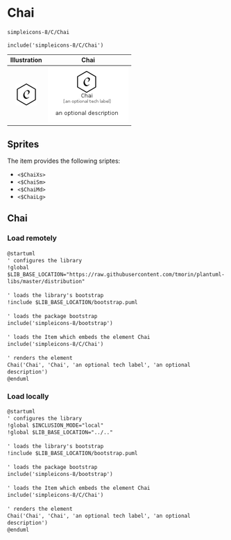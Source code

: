 # Chai


```text
simpleicons-8/C/Chai
```

```text
include('simpleicons-8/C/Chai')
```



| Illustration | Chai |
| :---: | :---: |
| ![illustration for Illustration](../../simpleicons-8/C/Chai.png) | ![illustration for Chai](../../simpleicons-8/C/Chai.Local.png) |



## Sprites
The item provides the following sriptes:

- `<$ChaiXs>`
- `<$ChaiSm>`
- `<$ChaiMd>`
- `<$ChaiLg>`





## Chai

### Load remotely
```plantuml
@startuml
' configures the library
!global $LIB_BASE_LOCATION="https://raw.githubusercontent.com/tmorin/plantuml-libs/master/distribution"

' loads the library's bootstrap
!include $LIB_BASE_LOCATION/bootstrap.puml

' loads the package bootstrap
include('simpleicons-8/bootstrap')

' loads the Item which embeds the element Chai
include('simpleicons-8/C/Chai')

' renders the element
Chai('Chai', 'Chai', 'an optional tech label', 'an optional description')
@enduml
```

### Load locally
```plantuml
@startuml
' configures the library
!global $INCLUSION_MODE="local"
!global $LIB_BASE_LOCATION="../.."

' loads the library's bootstrap
!include $LIB_BASE_LOCATION/bootstrap.puml

' loads the package bootstrap
include('simpleicons-8/bootstrap')

' loads the Item which embeds the element Chai
include('simpleicons-8/C/Chai')

' renders the element
Chai('Chai', 'Chai', 'an optional tech label', 'an optional description')
@enduml
```

